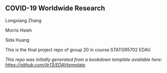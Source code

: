 

## COVID-19 Worldwide Research

Longxiang Zhang

Morris Hsieh

Sida Huang

This is the final project repo of group 20 in course STATGR5702 EDAV. 



*This repo was initially generated from a bookdown template available here: https://github.com/jtr13/EDAVtemplate.*   
